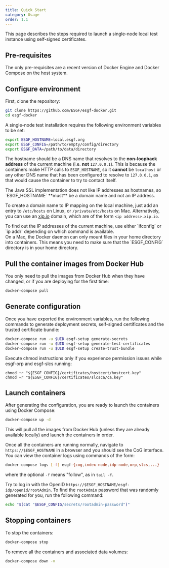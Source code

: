 ```yaml
---
title: Quick Start
category: Usage
order: 1.1
---
```


This page describes the steps required to launch a single-node local test instance
using self-signed certificates.

## Pre-requisites

The only pre-requisites are a recent version of Docker Engine and Docker Compose
on the host system.

## Configure environment

First, clone the repository:

```sh
git clone https://github.com/ESGF/esgf-docker.git
cd esgf-docker
```

A single-node test installation requires the following environment variables to be set:

```sh
export ESGF_HOSTNAME=local.esgf.org
export ESGF_CONFIG=/path/to/empty/config/directory
export ESGF_DATA=/path/to/data/directory
```

The hostname should be a DNS name that resolves to the **non-loopback address**
of the current machine (i.e. **not** `127.0.0.1`). This is because the containers
make HTTP calls to `ESGF_HOSTNAME`, so it **cannot** be `localhost` or any other
DNS name that has been configured to resolve to `127.0.0.1`, as that would cause
the container to try to contact itself.

<div class="note note-warning" markdown="1">
The Java SSL implementation does not like IP addresses as hostnames, so `ESGF_HOSTNAME`
**must** be a domain name and not an IP address.

To create a domain name to IP mapping on the local machine, just add an entry to
`/etc/hosts` on Linux, or `/private/etc/hosts` on Mac. Alternatively, you can
use an [xip.io](http://xip.io/) domain, which are of the form `<ip address>.xip.io`.
</div>

<div class="note note-info" markdown="1">
To find out the IP addresses of the current machine, use either `ifconfig` or `ip addr`
depending on which command is available.
</div>

<div class="note note-warning" markdown="1">
On a Mac, the Docker daemon can only mount files in your home directory into containers.
This means you need to make sure that the `ESGF_CONFIG` directory is in your
home directory.
</div>

## Pull the container images from Docker Hub

You only need to pull the images from Docker Hub when they have changed, or if you
are deploying for the first time:

```sh
docker-compose pull
```

## Generate configuration

Once you have exported the environment variables, run the following commands to
generate deployment secrets, self-signed certificates and the trusted certificate
bundle:

```sh
docker-compose run -u $UID esgf-setup generate-secrets
docker-compose run -u $UID esgf-setup generate-test-certificates
docker-compose run -u $UID esgf-setup create-trust-bundle
```
Execute chmod instructions only if you experience permission issues 
while esgf-orp and esgf-slcs running:

```
chmod +r "${ESGF_CONFIG}/certificates/hostcert/hostcert.key"
chmod +r "${ESGF_CONFIG}/certificates/slcsca/ca.key"
```

## Launch containers

After generating the configuration, you are ready to launch the containers using
Docker Compose:

```sh
docker-compose up -d
```

This will pull all the images from Docker Hub (unless they are already available
locally) and launch the containers in order.

Once all the containers are running normally, navigate to `https://$ESGF_HOSTNAME`
in a browser and you should see the CoG interface. You can view the container
logs using commands of the form:

```sh
docker-compose logs [-f] esgf-{cog,index-node,idp-node,orp,slcs,...}
```

where the optional `-f` means "follow", as in `tail -f`.

Try to log in with the OpenID `https://$ESGF_HOSTNAME/esgf-idp/openid/rootAdmin`.
To find the `rootAdmin` password that was randomly generated for you, run the
following command:

```sh
echo "$(cat "$ESGF_CONFIG/secrets/rootadmin-password")"
```

## Stopping containers

To stop the containers:

```sh
docker-compose stop
```

To remove all the containers and associated data volumes:

```sh
docker-compose down -v
```
